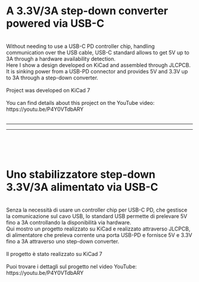 # A 3.3V/3A step-down converter powered via USB-C
<br>
Without needing to use a USB-C PD controller chip, handling communication over the USB cable, USB-C standard allows to get 5V up to 3A through a hardware availability detection.<br> Here I show a design developed on KiCad and assembled through JLCPCB. It is sinking power from a USB-PD connector and provides 5V and 3.3V up to 3A through a step-down converter.<br>
<br>
Project was developed on KiCad 7<br>
<br>
You can find details about this project on the YouTube video: https://youtu.be/P4Y0VTdbARY
<br>
<br>

---
---

<br>
<br>
<br>

# Uno stabilizzatore step-down 3.3V/3A alimentato via USB-C

<br>
Senza la necessità di usare un controller chip per USB-C PD, che gestisce la comunicazione sul cavo USB, lo standard USB permette di prelevare 5V fino a 3A controllando la disponibilità via hardware.<br>
Qui mostro un progetto realizzato su KiCad e realizzato attraverso JLCPCB, di alimentatore che preleva corrente una porta USB-PD e fornisce 5V e 3.3V fino a 3A attraverso uno step-down converter.<br>
<br>
Il progetto è stato realizzato su KiCad 7<br>
<br>
Puoi trovare i dettagli sul progetto nel video YouTube: https://youtu.be/P4Y0VTdbARY
<br>



